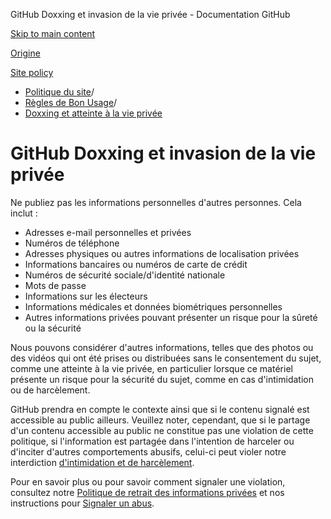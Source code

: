 GitHub Doxxing et invasion de la vie privée - Documentation GitHub

[Skip to main content](#main-content)

[Origine](/fr)

[Site policy](/fr/site-policy)

* [Politique du site](/fr/site-policy)/
* [Règles de Bon Usage](/fr/site-policy/acceptable-use-policies)/
* [Doxxing et atteinte à la vie privée](/fr/site-policy/acceptable-use-policies/github-doxxing-and-invasion-of-privacy)

GitHub Doxxing et invasion de la vie privée
==========

Ne publiez pas les informations personnelles d'autres personnes. Cela inclut :

* Adresses e-mail personnelles et privées
* Numéros de téléphone
* Adresses physiques ou autres informations de localisation privées
* Informations bancaires ou numéros de carte de crédit
* Numéros de sécurité sociale/d'identité nationale
* Mots de passe
* Informations sur les électeurs
* Informations médicales et données biométriques personnelles
* Autres informations privées pouvant présenter un risque pour la sûreté ou la sécurité

Nous pouvons considérer d'autres informations, telles que des photos ou des vidéos qui ont été prises ou distribuées sans le consentement du sujet, comme une atteinte à la vie privée, en particulier lorsque ce matériel présente un risque pour la sécurité du sujet, comme en cas d'intimidation ou de harcèlement.

GitHub prendra en compte le contexte ainsi que si le contenu signalé est accessible au public ailleurs. Veuillez noter, cependant, que si le partage d'un contenu accessible au public ne constitue pas une violation de cette politique, si l'information est partagée dans l'intention de harceler ou d'inciter d'autres comportements abusifs, celui-ci peut violer notre interdiction [d'intimidation et de harcèlement](/fr/site-policy/acceptable-use-policies/github-bullying-and-harassment).

Pour en savoir plus ou pour savoir comment signaler une violation, consultez notre [Politique de retrait des informations privées](/fr/site-policy/content-removal-policies/github-private-information-removal-policy) et nos instructions pour [Signaler un abus](/fr/communities/maintaining-your-safety-on-github/reporting-abuse-or-spam).
